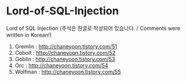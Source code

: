 # Lord-of-SQL-Injection
Lord of SQL Injection (주석은 한글로 작성되어 있습니다. / Comments were written in Korean!)

1. Gremlin : http://chaneyoon.tistory.com/51
2. Cobolt : http://chaneyoon.tistory.com/52
3. Goblin : http://chaneyoon.tistory.com/53
4. Orc : http://chaneyoon.tistory.com/54
5. Wolfman : http://chaneyoon.tistory.com/55

